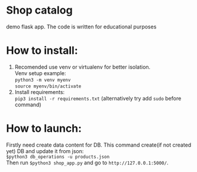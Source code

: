 # Shop catalog
demo flask app. The code is written for educational purposes
# How to install:
1. Recomended use venv or virtualenv for better isolation.\
   Venv setup example: \
   `python3 -m venv myenv`\
   `source myenv/bin/activate`
2. Install requirements: \
   `pip3 install -r requirements.txt` (alternatively try add `sudo` before command)

# How to launch:
Firstly need create data content for DB. This command create(if not created yet) DB and update it from json: \
`$python3 db_operations -u products.json`\
Then run `$python3 shop_app.py` and go to `http://127.0.0.1:5000/`.